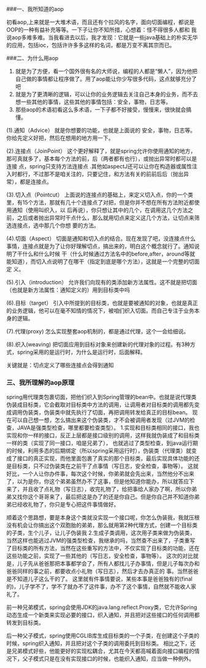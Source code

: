 ###一、我所知道的aop 

初看aop,上来就是一大堆术语，而且还有个拉风的名字，面向切面编程，都说是OOP的一种有益补充等等。一下子让你不知所措，心想着：怪不得很多人都和 我说aop多难多难。当我看进去以后，我才发现：它就是一些java基础上的朴实无华的应用，包括ioc，包括许许多多这样的名词，都是万变不离其宗而已。 

###二、为什么用aop
1. 就是为了方便，看一个国外很有名的大师说，编程的人都是“懒人”，因为他把自己做的事情都让程序做了。用了aop能让你少写很多代码，这点就够充分了吧 
2. 就是为了更清晰的逻辑，可以让你的业务逻辑去关注自己本身的业务，而不去想一些其他的事情，这些其他的事情包括：安全，事物，日志等。
3. 那些aop的术语初看这么多术语，一下子都不好接受，慢慢来，很快就会搞懂。

(1).通知（Advice）
就是你想要的功能，也就是上面说的 安全，事物，日志等。你给先定义好把，然后在想用的地方用一下。 

(2).连接点（JoinPoint）
这个更好解释了，就是spring允许你使用通知的地方，那可真就多了，基本每个方法的前，后（两者都有也行），或抛出异常时都可以是连接 点，spring只支持方法连接点 .其他如aspectJ还可以让你在构造器或属性注入时都行，不过那不是咱关注的，只要记住，和方法有关的前前后后（抛出异常），都是连接点。 

(3).切入点（Pointcut） 
上面说的连接点的基础上，来定义切入点，你的一个类里，有15个方法，那就有几十个连接点了对把，但是你并不想在所有方法附近都使用通知（使用叫织入，以 后再说），你只想让其中的几个，在调用这几个方法之前，之后或者抛出异常时干点什么，那么就用切点来定义这几个方法，让切点来筛选连接点，选中那几个你想 要的方法。 

(4).切面（Aspect） 
切面是通知和切入点的结合。现在发现了吧，没连接点什么事情，连接点就是为了让你好理解切点，搞出来的，明白这个概念就行了。通知说明了干什么和什么时候 干（什么时候通过方法名中的before,after，around等就能知道），而切入点说明了在哪干（指定到底是哪个方法），这就是一个完整的切面定 义。 

(5).引入（introduction） 
允许我们向现有的类添加新方法属性。这不就是把切面（也就是新方法属性：通知定义的）用到目标类中吗 

(6).目标（target） 
引入中所提到的目标类，也就是要被通知的对象，也就是真正的业务逻辑，他可以在毫不知情的情况下，被咱们织入切面。而自己专注于业务本身的逻辑。 

(7).代理(proxy) 
怎么实现整套aop机制的，都是通过代理，这个一会给细说。 

(8).织入(weaving)
把切面应用到目标对象来创建新的代理对象的过程。有3种方式，spring采用的是运行时，为什么是运行时，后面解释。 

关键就是：切点定义了哪些连接点会得到通知

### 三、我所理解的aop原理 
spring用代理类包裹切面，把他们织入到Spring管理的bean中。也就是说代理类伪装成目标类，它会截取对目标类中方法的调用，让调用者对目标类的调用都先变成调用伪装类，伪装类中就先执行了切面，再把调用转发给真正的目标bean。 
现在可以自己想一想，怎么搞出来这个伪装类，才不会被调用者发现（过JVM的检查，JAVA是强类型检查，哪里都要检查类型）。
1.实现和目标类相同的接口，我也实现和你一样的接口，反正上层都是接口级别的调用，这样我就伪装成了和目标类一样的类（实现了同一接口，咱是兄弟了）， 也就逃过了类型检查，到java运行期的时候，利用多态的后期绑定（所以spring采用运行时），伪装类（代理类）就变成了接口的真正实现，而他里面包裹了真实的那个目标类，最后实现具体功能的还是目标类，只不过伪装类在之前干了点事情（写日志，安全检查，事物等）。 
这就好比，一个人让你办件事，每次这个时候，你弟弟就会先出来，当然他分不出来了，以为是你，你这个弟弟虽然办不了这事，但是他知道你能办，所以就答应下 来了，并且收了点礼物（写日志），收完礼物了，给把事给人家办了啊，所以你弟弟又找你这个哥哥来了，最后把这是办了的还是你自己。但是你自己并不知道你弟 弟已经收礼物了，你只是专心把这件事情做好。 

顺着这个思路想，要是本身这个类就没实现一个接口呢，你怎么伪装我，我就压根没有机会让你搞出这个双胞胎的弟弟，那么就用第2种代理方式，创建一个目标类的子类，生个儿子，让儿子伪装我 
2.生成子类调用，这次用子类来做为伪装类，当然这样也能逃过JVM的强类型检查，我继承的吗，当然查不出来了，子类重写了目标类的所有方法，当然在这些重写的方法中，不仅实现了目标类的功能，还在这些功能之前，实现了一些其他的（写日志，安全检查，事物等）。 
这次的对比就是，儿子先从爸爸那把本事都学会了，所有人都找儿子办事情，但是儿子每次办和爸爸同样的事之前，都要收点小礼物（写日志），然后才去办真正的 事。当然爸爸是不知道儿子这么干的了。 这里就有件事情要说，某些本事是爸爸独有的(final的)，儿子学不了，学不了就办不了这件事，办不了这个事情，自然就不能收人家礼了。 
 
前一种兄弟模式，spring会使用JDK的java.lang.reflect.Proxy类，它允许Spring动态生成一个新类来实现必要的接口，织入通知，并且把对这些接口的任何调用都转发到目标类。 

后一种父子模式，spring使用CGLIB库生成目标类的一个子类，在创建这个子类的时候，spring织入通知，并且把对这个子类的调用委托到目标类。 
相比之下，还是兄弟模式好些，他能更好的实现松耦合，尤其在今天都高喊着面向接口编程的情况下，父子模式只是在没有实现接口的时候，也能织入通知，应当做一种例外。 
